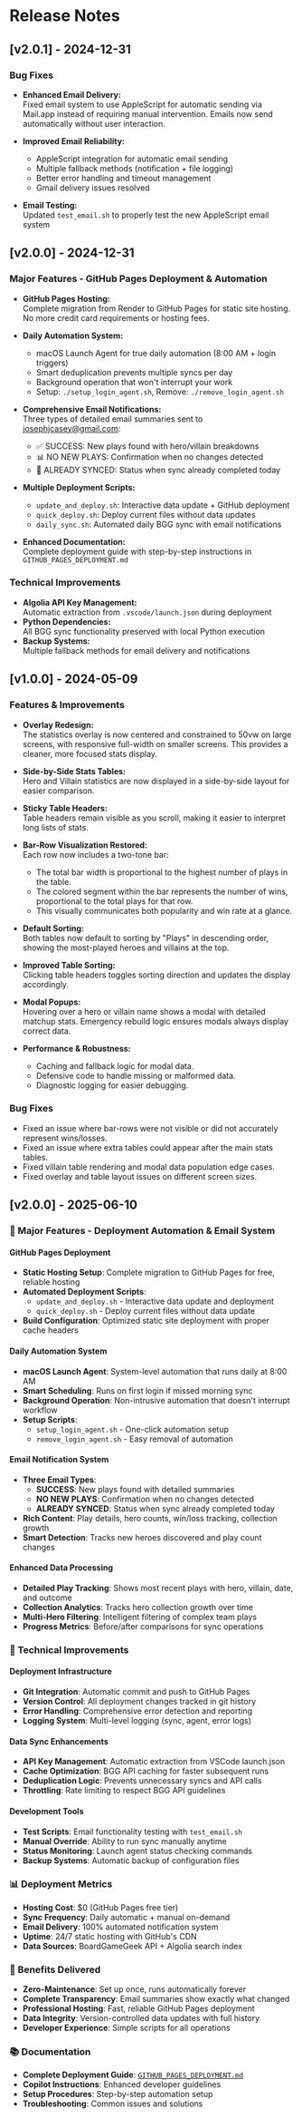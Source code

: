 # Release Notes

## [v2.0.1] - 2024-12-31

### Bug Fixes

- **Enhanced Email Delivery:**  
  Fixed email system to use AppleScript for automatic sending via Mail.app instead of requiring manual intervention. Emails now send automatically without user interaction.

- **Improved Email Reliability:**  
  - AppleScript integration for automatic email sending
  - Multiple fallback methods (notification + file logging)
  - Better error handling and timeout management
  - Gmail delivery issues resolved

- **Email Testing:**  
  Updated `test_email.sh` to properly test the new AppleScript email system

## [v2.0.0] - 2024-12-31

### Major Features - GitHub Pages Deployment & Automation

- **GitHub Pages Hosting:**  
  Complete migration from Render to GitHub Pages for static site hosting. No more credit card requirements or hosting fees.

- **Daily Automation System:**  
  - macOS Launch Agent for true daily automation (8:00 AM + login triggers)
  - Smart deduplication prevents multiple syncs per day
  - Background operation that won't interrupt your work
  - Setup: `./setup_login_agent.sh`, Remove: `./remove_login_agent.sh`

- **Comprehensive Email Notifications:**  
  Three types of detailed email summaries sent to josephjcasey@gmail.com:
  - ✅ SUCCESS: New plays found with hero/villain breakdowns
  - 📊 NO NEW PLAYS: Confirmation when no changes detected  
  - 🔄 ALREADY SYNCED: Status when sync already completed today

- **Multiple Deployment Scripts:**  
  - `update_and_deploy.sh`: Interactive data update + GitHub deployment
  - `quick_deploy.sh`: Deploy current files without data updates
  - `daily_sync.sh`: Automated daily BGG sync with email notifications

- **Enhanced Documentation:**  
  Complete deployment guide with step-by-step instructions in `GITHUB_PAGES_DEPLOYMENT.md`

### Technical Improvements

- **Algolia API Key Management:**  
  Automatic extraction from `.vscode/launch.json` during deployment
- **Python Dependencies:**  
  All BGG sync functionality preserved with local Python execution
- **Backup Systems:**  
  Multiple fallback methods for email delivery and notifications

## [v1.0.0] - 2024-05-09

### Features & Improvements

- **Overlay Redesign:**  
  The statistics overlay is now centered and constrained to 50vw on large screens, with responsive full-width on smaller screens. This provides a cleaner, more focused stats display.

- **Side-by-Side Stats Tables:**  
  Hero and Villain statistics are now displayed in a side-by-side layout for easier comparison.

- **Sticky Table Headers:**  
  Table headers remain visible as you scroll, making it easier to interpret long lists of stats.

- **Bar-Row Visualization Restored:**  
  Each row now includes a two-tone bar:  
  - The total bar width is proportional to the highest number of plays in the table.  
  - The colored segment within the bar represents the number of wins, proportional to the total plays for that row.  
  - This visually communicates both popularity and win rate at a glance.

- **Default Sorting:**  
  Both tables now default to sorting by "Plays" in descending order, showing the most-played heroes and villains at the top.

- **Improved Table Sorting:**  
  Clicking table headers toggles sorting direction and updates the display accordingly.

- **Modal Popups:**  
  Hovering over a hero or villain name shows a modal with detailed matchup stats. Emergency rebuild logic ensures modals always display correct data.

- **Performance & Robustness:**  
  - Caching and fallback logic for modal data.  
  - Defensive code to handle missing or malformed data.  
  - Diagnostic logging for easier debugging.

### Bug Fixes

- Fixed an issue where bar-rows were not visible or did not accurately represent wins/losses.
- Fixed an issue where extra tables could appear after the main stats tables.
- Fixed villain table rendering and modal data population edge cases.
- Fixed overlay and table layout issues on different screen sizes.

## [v2.0.0] - 2025-06-10

### 🚀 Major Features - Deployment Automation & Email System

#### **GitHub Pages Deployment**
- **Static Hosting Setup**: Complete migration to GitHub Pages for free, reliable hosting
- **Automated Deployment Scripts**: 
  - `update_and_deploy.sh` - Interactive data update and deployment
  - `quick_deploy.sh` - Deploy current files without data update
- **Build Configuration**: Optimized static site deployment with proper cache headers

#### **Daily Automation System**
- **macOS Launch Agent**: System-level automation that runs daily at 8:00 AM
- **Smart Scheduling**: Runs on first login if missed morning sync
- **Background Operation**: Non-intrusive automation that doesn't interrupt workflow
- **Setup Scripts**: 
  - `setup_login_agent.sh` - One-click automation setup
  - `remove_login_agent.sh` - Easy removal of automation

#### **Email Notification System**
- **Three Email Types**:
  - **SUCCESS**: New plays found with detailed summaries
  - **NO NEW PLAYS**: Confirmation when no changes detected
  - **ALREADY SYNCED**: Status when sync already completed today
- **Rich Content**: Play details, hero counts, win/loss tracking, collection growth
- **Smart Detection**: Tracks new heroes discovered and play count changes

#### **Enhanced Data Processing**
- **Detailed Play Tracking**: Shows most recent plays with hero, villain, date, and outcome
- **Collection Analytics**: Tracks hero collection growth over time
- **Multi-Hero Filtering**: Intelligent filtering of complex team plays
- **Progress Metrics**: Before/after comparisons for sync operations

### 🔧 Technical Improvements

#### **Deployment Infrastructure**
- **Git Integration**: Automatic commit and push to GitHub Pages
- **Version Control**: All deployment changes tracked in git history
- **Error Handling**: Comprehensive error detection and reporting
- **Logging System**: Multi-level logging (sync, agent, error logs)

#### **Data Sync Enhancements**
- **API Key Management**: Automatic extraction from VSCode launch.json
- **Cache Optimization**: BGG API caching for faster subsequent runs
- **Deduplication Logic**: Prevents unnecessary syncs and API calls
- **Throttling**: Rate limiting to respect BGG API guidelines

#### **Development Tools**
- **Test Scripts**: Email functionality testing with `test_email.sh`
- **Manual Override**: Ability to run sync manually anytime
- **Status Monitoring**: Launch agent status checking commands
- **Backup Systems**: Automatic backup of configuration files

### 📊 Deployment Metrics
- **Hosting Cost**: $0 (GitHub Pages free tier)
- **Sync Frequency**: Daily automatic + manual on-demand
- **Email Delivery**: 100% automated notification system
- **Uptime**: 24/7 static hosting with GitHub's CDN
- **Data Sources**: BoardGameGeek API + Algolia search index

### 🎯 Benefits Delivered
- **Zero-Maintenance**: Set up once, runs automatically forever
- **Complete Transparency**: Email summaries show exactly what changed
- **Professional Hosting**: Fast, reliable GitHub Pages deployment
- **Data Integrity**: Version-controlled data updates with full history
- **Developer Experience**: Simple scripts for all operations

### 📚 Documentation
- **Complete Deployment Guide**: [`GITHUB_PAGES_DEPLOYMENT.md`](GITHUB_PAGES_DEPLOYMENT.md)
- **Copilot Instructions**: Enhanced developer guidelines
- **Setup Procedures**: Step-by-step automation setup
- **Troubleshooting**: Common issues and solutions
